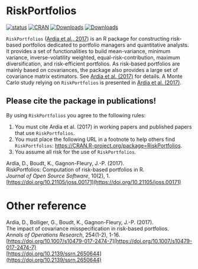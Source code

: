 # RiskPortfolios
[![status](http://joss.theoj.org/papers/b52ded01411ff8f9f007b84a27e4d6d9/status.svg)](http://joss.theoj.org/papers/b52ded01411ff8f9f007b84a27e4d6d9)
[![CRAN](http://www.r-pkg.org/badges/version/RiskPortfolios)](https://cran.r-project.org/package=RiskPortfolios) 
[![Downloads](http://cranlogs.r-pkg.org/badges/RiskPortfolios?color=brightgreen)](http://www.r-pkg.org/pkg/RiskPortfolios)
[![Downloads](http://cranlogs.r-pkg.org/badges/grand-total/RiskPortfolios?color=brightgreen)](http://www.r-pkg.org/pkg/RiskPortfolios)

`RiskPortfolios` ([Ardia et al., 2017](http://dx.doi.org/10.21105/joss.00171)) is an R package for constructing risk-based portfolios dedicated to portfolio managers 
and quantitative analysts. It provides a set of functionalities to build mean-variance, minimum variance, inverse-volatility weighted, 
equal-risk-contribution, maximum diversification, and risk-efficient portfolios. As risk-based portfolios are
mainly based on covariances, the package also provides a large set of covariance matrix estimators. See [Ardia et al. (2017)](http://dx.doi.org/10.1007/s10479-017-2474-7) for details. A Monte Carlo study relying on `RiskPortfolios` is presented in [Ardia et al. (2017)](http://dx.doi.org/10.1007/s10479-017-2474-7).

## Please cite the package in publications!

By using `RiskPortfolios` you agree to the following rules: 

1) You must cite Ardia et al. (2017) in working papers and published papers that use `RiskPortfolios`.
2) You must place the following URL in a footnote to help others find `RiskPortfolios`: https://CRAN.R-project.org/package=RiskPortfolios. 
3) You assume all risk for the use of `RiskPortfolios`.

Ardia, D., Boudt, K., Gagnon-Fleury, J.-P. (2017).      
RiskPortfolios: Computation of risk-based portfolios in R.        
_Journal of Open Source Software_, 10(2), 1.    
[https://doi.org/10.21105/joss.00171](https://doi.org/10.21105/joss.00171)  
    
# Other reference
Ardia, D., Bolliger, G., Boudt, K., Gagnon-Fleury, J.-P. (2017).      
The impact of covariance misspecification in risk-based portfolios.  
_Annals of Operations Research_, 254(1-2), 1-16.      
[https://doi.org/10.1007/s10479-017-2474-7](https://doi.org/10.1007/s10479-017-2474-7)       
[https://doi.org/10.2139/ssrn.2650644](https://doi.org/10.2139/ssrn.2650644)

    

